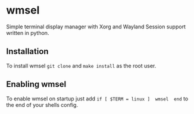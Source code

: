 # wmsel
Simple terminal display manager with Xorg and Wayland Session support written in python.

## Installation
To install wmsel `git clone` and `make install` as the root user.

## Enabling wmsel
To enable wmsel on startup just add ```if [ $TERM = linux ] 
	wmsel 
end``` to the end of your shells config.

